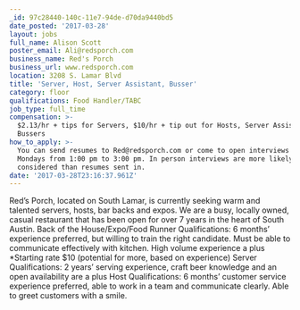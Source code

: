 ```yaml
---
_id: 97c28440-140c-11e7-94de-d70da9440bd5
date_posted: '2017-03-28'
layout: jobs
full_name: Alison Scott
poster_email: Ali@redsporch.com
business_name: Red's Porch
business_url: www.redsporch.com
location: 3208 S. Lamar Blvd
title: 'Server, Host, Server Assistant, Busser'
category: floor
qualifications: Food Handler/TABC
job_type: full_time
compensation: >-
  $2.13/hr + tips for Servers, $10/hr + tip out for Hosts, Server Assistants and
  Bussers
how_to_apply: >-
  You can send resumes to Red@redsporch.com or come to open interviews on
  Mondays from 1:00 pm to 3:00 pm. In person interviews are more likely to be
  considered than resumes sent in.
date: '2017-03-28T23:16:37.961Z'
---
```

Red’s Porch, located on South Lamar, is currently seeking warm and talented servers, hosts, bar backs and expos. We are a busy, locally owned, casual restaurant that has been open for over 7 years in the heart of South Austin.
Back of the House/Expo/Food Runner Qualifications: 6 months’ experience preferred, but willing to train the right candidate.  Must be able to communicate effectively with kitchen. High volume experience a plus *Starting rate $10 (potential for more, based on experience)
Server Qualifications: 2 years’ serving experience, craft beer knowledge and an open availability are a plus
Host Qualifications: 6 months’ customer service experience preferred, able to work in a team and communicate clearly. Able to greet customers with a smile.
